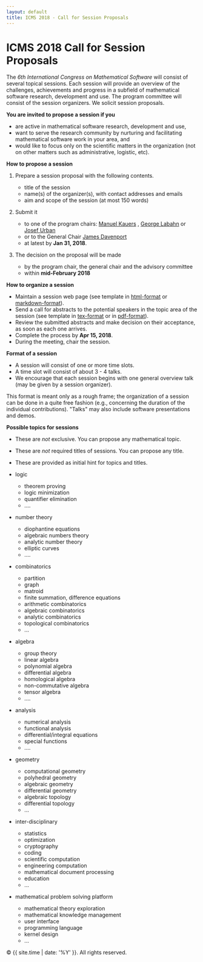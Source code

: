 ```yaml
---
layout: default
title: ICMS 2018 - Call for Session Proposals
---
```


ICMS 2018 Call for Session Proposals
============================


The _6th International Congress on Mathematical Software_ will consist of several topical sessions. Each session will provide an overview of the challenges, achievements and progress in a subfield of mathematical software research, development and use. The program committee will consist of the session organizers. We solicit session proposals.

**You are invited to propose a session if you**

*   are active in mathematical software research, development and use,
*   want to serve the research community by nurturing and facilitating mathematical software work in your area, and
*   would like to focus only on the scientific matters in the organization (not on other matters such as administrative, logistic, etc).

**How to propose a session**

1.  Prepare a session proposal with the following contents.

    *   title of the session
    *   name(s) of the organizer(s), with contact addresses and emails
    *   aim and scope of the session (at most 150 words)

2.  Submit it

    *   to one of the program chairs: [Manuel Kauers](mailto:manuel@kauers.de) , [George Labahn](mailto:glabahn@uwaterloo.ca) or [Josef Urban](mailto:Josef.Urban@gmail.com)
    *   or to the General Chair [James Davenport](mailto:j.h.davenport@bath.ac.uk)
    *   at latest by **Jan 31, 2018**.

3.  The decision on the proposal will be made

    *   by the program chair, the general chair and the advisory committee
    *   within **mid-February 2018**

**How to organize a session**

*   Maintain a session web page (see template in [html-format](http://icms-conference.org/2018/icms_session_2018) or [markdown-format](icms_session_2018.txt)).
*   Send a call for abstracts to the potential speakers in the topic area of the session (see template in [tex-format](ICMS_Extended_Abstract_2018.tex) or in [pdf-format](ICMS_Extended_Abstract_2018.pdf)).
*   Review the submitted abstracts and make decision on their acceptance, as soon as each one arrives.
*   Complete the process by **Apr 15, 2018**.
*   During the meeting, chair the session.

**Format of a session**

*   A session will consist of one or more time slots.
*   A time slot will consist of about 3 - 4 talks.
*   We encourage that each session begins with one general overview talk (may be given by a session organizer).

This format is meant only as a rough frame; the organization of a session can be done in a quite free fashion (e.g., concerning the duration of the individual contributions). "Talks" may also include software presentations and demos.

**Possible topics for sessions**  

*   These are _not_ exclusive. You can propose any mathematical topic.
*   These are _not_ required titles of sessions. You can propose any title.
*   These are provided as initial hint for topics and titles.

*   logic

    *   theorem proving
    *   logic minimization
    *   quantifier elimination
    *   ....

*   number theory

    *   diophantine equations
    *   algebraic numbers theory
    *   analytic number theory
    *   elliptic curves
    *   ....

*   combinatorics

    *   partition
    *   graph
    *   matroid
    *   finite summation, difference equations
    *   arithmetic combinatorics
    *   algebraic combinatorics
    *   analytic combinatorics
    *   topological combinatorics
    *   ...

*   algebra

    *   group theory
    *   linear algebra
    *   polynomial algebra
    *   differential algebra
    *   homological algebra
    *   non-commutative algebra
    *   tensor algebra
    *   ....

*   analysis

    *   numerical analysis
    *   functional analysis
    *   differential/integral equations
    *   special functions
    *   ....

*   geometry

    *   computational geometry
    *   polyhedral geometry
    *   algebraic geometry
    *   differential geometry
    *   algebraic topology
    *   differential topology
    *   ...

*   inter-disciplinary

    *   statistics
    *   optimization
    *   cryptography
    *   coding
    *   scientific computation
    *   engineering computation
    *   mathematical document processing
    *   education
    *   ...

*   mathematical problem solving platform

    *   mathematical theory exploration
    *   mathematical knowledge management
    *   user interface
    *   programming language
    *   kernel design
    *   ...


<p>&copy; {{ site.time | date: '%Y' }}. All rights reserved.</p>
